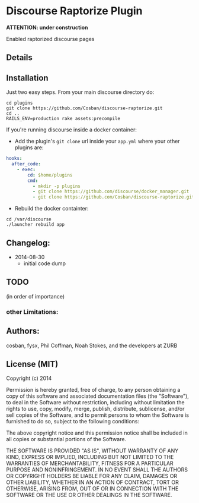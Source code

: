 # Discourse Raptorize Plugin

**ATTENTION: under construction**


Enabled raptorized discourse pages

## Details

## Installation

Just two easy steps. From your main discourse directory do:

```shell
cd plugins
git clone https://github.com/Cosban/discourse-raptorize.git
cd ..
RAILS_ENV=production rake assets:precompile
```


If you're running discourse inside a docker container:

 - Add the plugin's `git clone` url inside your `app.yml` where your other plugins are:


```yaml
hooks:
  after_code:
    - exec:
        cd: $home/plugins
        cmd:
          - mkdir -p plugins
          - git clone https://github.com/discourse/docker_manager.git
          - git clone https://github.com/Cosban/discourse-raptorize.git
```

 - Rebuild the docker containter:

```shell
cd /var/discourse
./launcher rebuild app
```

## Changelog:

 * 2014-08-30
   - initial code dump

## TODO

(in order of importance)


### other Limitations:


## Authors:
cosban, fysx, Phil Coffman, Noah Stokes, and the developers at ZURB

## License (MIT)
Copyright (c) 2014

Permission is hereby granted, free of charge, to any person obtaining a copy
of this software and associated documentation files (the "Software"), to deal
in the Software without restriction, including without limitation the rights
to use, copy, modify, merge, publish, distribute, sublicense, and/or sell
copies of the Software, and to permit persons to whom the Software is
furnished to do so, subject to the following conditions:

The above copyright notice and this permission notice shall be included in
all copies or substantial portions of the Software.

THE SOFTWARE IS PROVIDED "AS IS", WITHOUT WARRANTY OF ANY KIND, EXPRESS OR
IMPLIED, INCLUDING BUT NOT LIMITED TO THE WARRANTIES OF MERCHANTABILITY,
FITNESS FOR A PARTICULAR PURPOSE AND NONINFRINGEMENT. IN NO EVENT SHALL THE
AUTHORS OR COPYRIGHT HOLDERS BE LIABLE FOR ANY CLAIM, DAMAGES OR OTHER
LIABILITY, WHETHER IN AN ACTION OF CONTRACT, TORT OR OTHERWISE, ARISING FROM,
OUT OF OR IN CONNECTION WITH THE SOFTWARE OR THE USE OR OTHER DEALINGS IN
THE SOFTWARE.
